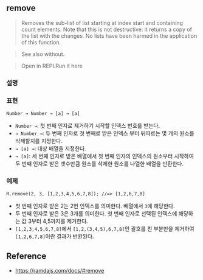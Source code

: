 ## remove
> Removes the sub-list of list starting at index start and containing count elements. Note that this is not destructive: it returns a copy of the list with the changes. No lists have been harmed in the application of this function.

> See also without.

> Open in REPLRun it here

### 설명

### 표현
```
Number → Number → [a] → [a]
```
- `Number →`: 첫 번째 인자로 제거하기 시작할 인덱스 번호를 받는다.
- `→ Number →`: 두 번째 인자로 첫 번째로 받은 인덱스 부터 뒤따르는 몇 개의 원소를 삭제할지를 지정한다.
- `→ [a] →`: 대상 배열을 지정한다.
- `→ [a]`: 세 번째 인자로 받은 배열에서 첫 번째 인자의 인덱스의 원소부터 시작하여 두 번째 인자로 받은 갯수만큼 원소를 삭제한 원소를 나열한 배열을 반환한다.

### 예제
```
R.remove(2, 3, [1,2,3,4,5,6,7,8]); //=> [1,2,6,7,8]
```
- 첫 번째 인자로 받은 2는 2번 인덱스를 의미한다. 배열에서 `3`에 해당한다.
- 두 번째 인자로 받은 3은 3개를 의미한다. 첫 번째 인자로 선택된 인덱스에 해당하는 값 3부터 4,5까지를 제거한다.
- `[1,2,3,4,5,6,7,8]`에서 `[1,2,(3,4,5),6,7,8]`인 괄호를 친 부분만을 제거하여 `[1,2,6,7,8]`이란 결과가 반환된다.

## Reference
- https://ramdajs.com/docs/#remove
